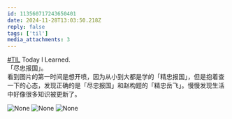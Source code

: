 ```yaml
---
id: 113560717243650401
date: 2024-11-28T13:03:50.218Z
reply: false
tags: ['til']
media_attachments: 3
---
```


[#TIL](https://e5n.cc/tags/TIL) Today I Learned.   
「尽忠报国」。  
看到图片的第一时间是想开喷，因为从小到大都是学的「精忠报国」，但是抱着查一下的心态，发现正确的是「尽忠报国」和赵构题的「精忠岳飞」。慢慢发现生活中好像很多知识被更新了。

![None](https://files.e5n.cc/media_attachments/files/113/560/700/234/535/549/original/1546e51f2a8704c6.jpg)
![None](https://files.e5n.cc/media_attachments/files/113/560/703/330/980/825/original/4b52035a1f466565.jpg)
![None](https://files.e5n.cc/media_attachments/files/113/560/706/070/546/177/original/134820632fc442e5.jpg)
